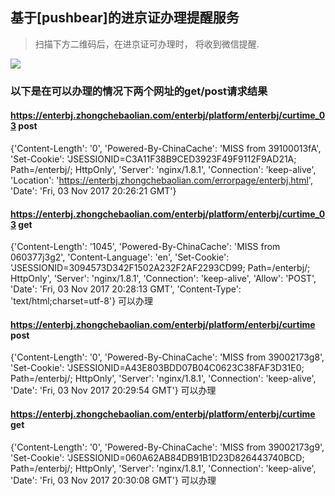 ## 基于[pushbear]的进京证办理提醒服务

> 扫描下方二维码后，在进京证可办理时， 将收到微信提醒.

![](https://mp.weixin.qq.com/cgi-bin/showqrcode?ticket=gQG_8TwAAAAAAAAAAS5odHRwOi8vd2VpeGluLnFxLmNvbS9xLzAySS1Zdk5aQ2ZlNjAxMDAwME0wNzUAAgQG4u9ZAwQAAAAA)


### 以下是在可以办理的情况下两个网址的get/post请求结果

#### https://enterbj.zhongchebaolian.com/enterbj/platform/enterbj/curtime_03 post
{'Content-Length': '0', 'Powered-By-ChinaCache': 'MISS from 39100013fA', 'Set-Cookie': 'JSESSIONID=C3A11F38B9CED3923F49F9112F9AD21A; Path=/enterbj/; HttpOnly', 'Server': 'nginx/1.8.1', 'Connection': 'keep-alive', 'Location': 'https://enterbj.zhongchebaolian.com/errorpage/enterbj.html', 'Date': 'Fri, 03 Nov 2017 20:26:21 GMT'}

#### https://enterbj.zhongchebaolian.com/enterbj/platform/enterbj/curtime_03 get
{'Content-Length': '1045', 'Powered-By-ChinaCache': 'MISS from 060377j3g2', 'Content-Language': 'en', 'Set-Cookie': 'JSESSIONID=3094573D342F1502A232F2AF2293CD99; Path=/enterbj/; HttpOnly', 'Server': 'nginx/1.8.1', 'Connection': 'keep-alive', 'Allow': 'POST', 'Date': 'Fri, 03 Nov 2017 20:28:13 GMT', 'Content-Type': 'text/html;charset=utf-8'}
可以办理


#### https://enterbj.zhongchebaolian.com/enterbj/platform/enterbj/curtime post
{'Content-Length': '0', 'Powered-By-ChinaCache': 'MISS from 39002173g8', 'Set-Cookie': 'JSESSIONID=A43E803BDD07B04C0623C38FAF3D31E0; Path=/enterbj/; HttpOnly', 'Server': 'nginx/1.8.1', 'Connection': 'keep-alive', 'Date': 'Fri, 03 Nov 2017 20:29:54 GMT'}
可以办理

#### https://enterbj.zhongchebaolian.com/enterbj/platform/enterbj/curtime get
{'Content-Length': '0', 'Powered-By-ChinaCache': 'MISS from 39002173g9', 'Set-Cookie': 'JSESSIONID=060A62AB84DB91B1D23D826443740BCD; Path=/enterbj/; HttpOnly', 'Server': 'nginx/1.8.1', 'Connection': 'keep-alive', 'Date': 'Fri, 03 Nov 2017 20:30:08 GMT'}
可以办理

